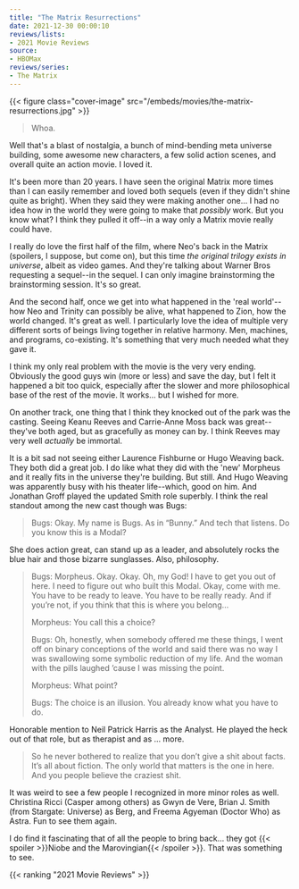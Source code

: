 ```yaml
---
title: "The Matrix Resurrections"
date: 2021-12-30 00:00:10
reviews/lists:
- 2021 Movie Reviews
source:
- HBOMax
reviews/series:
- The Matrix
---
```

{{< figure class="cover-image" src="/embeds/movies/the-matrix-resurrections.jpg" >}}

> Whoa.

Well that's a blast of nostalgia, a bunch of mind-bending meta universe building, some awesome new characters, a few solid action scenes, and overall quite an action movie. I loved it.

It's been more than 20 years. I have seen the original Matrix more times than I can easily remember and loved both sequels (even if they didn't shine quite as bright). When they said they were making another one... I had no idea how in the world they were going to make that *possibly* work. But you know what? I think they pulled it off--in a way only a Matrix movie really could have.

I really do love the first half of the film, where Neo's back in the Matrix (spoilers, I suppose, but come on), but this time *the original trilogy exists in universe*, albeit as video games. And they're talking about Warner Bros requesting a sequel--in the sequel. I can only imagine brainstorming the brainstorming session. It's so great. 

And the second half, once we get into what happened in the 'real world'--how Neo and Trinity can possibly be alive, what happened to Zion, how the world changed. It's great as well. I particularly love the idea of multiple very different sorts of beings living together in relative harmony. Men, machines, and programs, co-existing. It's something that very much needed what they gave it. 

I think my only real problem with the movie is the very very ending. Obviously the good guys win (more or less) and save the day, but I felt it happened a bit too quick, especially after the slower and more philosophical base of the rest of the movie. It works... but I wished for more. 

On another track, one thing that I think they knocked out of the park was the casting. Seeing Keanu Reeves and Carrie-Anne Moss back was great--they've both aged, but as gracefully as money can by. I think Reeves may very well *actually* be immortal. 

It is a bit sad not seeing either Laurence Fishburne or Hugo Weaving back. They both did a great job. I do like what they did with the 'new' Morpheus and it really fits in the universe they're building. But still. And Hugo Weaving was apparently busy with his theater life--which, good on him. And Jonathan Groff played the updated Smith role superbly. I think the real standout among the new cast though was Bugs:

> Bugs: Okay. My name is Bugs. As in “Bunny.” And tech that listens. Do you know this is a Modal?

She does action great, can stand up as a leader, and absolutely rocks the blue hair and those bizarre sunglasses. Also, philosophy. 

> Bugs: Morpheus. Okay. Okay. Oh, my God! I have to get you out of here. I need to figure out who built this Modal. Okay, come with me. You have to be ready to leave. You have to be really ready. And if you’re not, if you think that this is where you belong…
> 
> Morpheus: You call this a choice?
> 
> Bugs: Oh, honestly, when somebody offered me these things, I went off on binary conceptions of the world and said there was no way I was swallowing some symbolic reduction of my life. And the woman with the pills laughed ’cause I was missing the point.
> 
> Morpheus: What point?
> 
> Bugs: The choice is an illusion. You already know what you have to do.

Honorable mention to Neil Patrick Harris as the Analyst. He played the heck out of that role, but as therapist and as ... more. 

> So he never bothered to realize that you don’t give a shit about facts. It’s all about fiction. The only world that matters is the one in here. And you people believe the craziest shit.

It was weird to see a few people I recognized in more minor roles as well. Christina Ricci (Casper among others) as Gwyn de Vere, Brian J. Smith (from Stargate: Universe) as Berg, and Freema Agyeman (Doctor Who) as Astra. Fun to see them again. 

I do find it fascinating that of all the people to bring back... they got {{< spoiler >}}Niobe and the Marovingian{{< /spoiler >}}. That was something to see. 


{{< ranking "2021 Movie Reviews" >}}